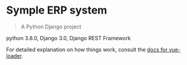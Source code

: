 # Symple ERP system

> A Python Django project

python 3.8.0,
Django 3.0,
Django REST Framework

For detailed explanation on how things work, consult the [docs for vue-loader](http://vuejs.github.io/vue-loader).
